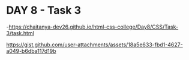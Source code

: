 # DAY 8 - Task 3

-https://chaitanya-dev26.github.io/html-css-college/Day8/CSS/Task-3/task.html

https://gist.github.com/user-attachments/assets/18a5e633-fbd1-4627-a049-b6dba117d19b
